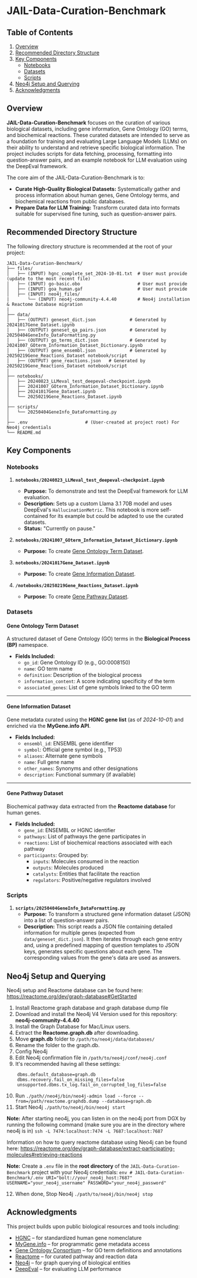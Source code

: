 # JAIL-Data-Curation-Benchmark
## Table of Contents
1.  [Overview](#overview)
2.  [Recommended Directory Structure](#recommended-directory-structure)
3.  [Key Components](#key-components)
    *   [Notebooks](#notebooks)
    *   [Datasets](#datasets)
    *   [Scripts](#scripts)
4.  [Neo4j Setup and Querying](#neo4j-setup-and-querying)
5.  [Acknowledgments](#acknowledgments)

## Overview
**JAIL-Data-Curation-Benchmark** focuses on the curation of various biological datasets, including gene information, Gene Ontology (GO) terms, and biochemical reactions. These curated datasets are intended to serve as a foundation for training and evaluating Large Language Models (LLMs) on their ability to understand and retrieve specific biological information. The project includes scripts for data fetching, processing, formatting into question-answer pairs, and an example notebook for LLM evaluation using the DeepEval framework.

The core aim of the JAIL-Data-Curation-Benchmark is to:
*   **Curate High-Quality Biological Datasets:** Systematically gather and process information about human genes, Gene Ontology terms, and biochemical reactions from public databases.
*   **Prepare Data for LLM Training:** Transform curated data into formats suitable for supervised fine tuning, such as question-answer pairs.

## Recommended Directory Structure
The following directory structure is recommended at the root of your project:
```
JAIL-Data-Curation-Benchmark/
├── files/                
│   ├── (INPUT) hgnc_complete_set_2024-10-01.txt  # User must provide (update to the most recent file)
│   ├── (INPUT) go-basic.obo                      # User must provide
│   ├── (INPUT) goa_human.gaf                     # User must provide
│   ├── (INPUT) neo4j_files/
|       └── (INPUT) neo4j-community-4.4.40        # Neo4j installation & Reactome Database migration
|        
├── data/
│   ├── (OUTPUT) geneset_dict.json             # Generated by 20241017Gene_Dataset.ipynb
│   ├── (OUTPUT) geneset_qa_pairs.json         # Generated by 20250404GeneInfo_DataFormatting.py
│   ├── (OUTPUT) go_terms_dict.json            # Generated by 20241007_GOterm_Information_Dataset_Dictionary.ipynb
│   ├── (OUTPUT) gene_ensembl.json             # Generated by 20250219Gene_Reactions_Dataset notebook/script
│   ├── (OUTPUT) gene_reactions.json   # Generated by 20250219Gene_Reactions_Dataset notebook/script
│
├── notebooks/
│   ├── 20240823_LLMeval_test_deepeval-checkpoint.ipynb
│   ├── 20241007_GOterm_Information_Dataset_Dictionary.ipynb
│   ├── 20241017Gene_Dataset.ipynb
│   └── 20250219Gene_Reactions_Dataset.ipynb 
│
├── scripts/
│   └── 20250404GeneInfo_DataFormatting.py
│
├── .env                      # (User-created at project root) For Neo4j credentials
└── README.md
```
## Key Components
### Notebooks
1. **`notebooks/20240823_LLMeval_test_deepeval-checkpoint.ipynb`**
    *   **Purpose:** To demonstrate and test the DeepEval framework for LLM evaluation.
    *   **Description:** Sets up a custom Llama 3.1 70B model and uses DeepEval's `HallucinationMetric`. This notebook is more self-contained for its example but could be adapted to use the curated datasets.
    *   **Status:** "Currently on pause."

2. **`notebooks/20241007_GOterm_Information_Dataset_Dictionary.ipynb`**
    *   **Purpose:** To create [Gene Ontology Term Dataset](#gene-ontology-term-dataset).

3. **`notebooks/20241017Gene_Dataset.ipynb`**
    *   **Purpose:** To create [Gene Information Dataset](#gene-information-dataset).

4. **`/notebooks/20250219Gene_Reactions_Dataset.ipynb`**
    *   **Purpose:** To create [Gene Pathway Dataset](#gene-pathway-dataset).

### Datasets
#### Gene Ontology Term Dataset

A structured dataset of Gene Ontology (GO) terms in the **Biological Process (BP)** namespace.

- **Fields Included:**
  - `go_id`: Gene Ontology ID (e.g., GO:0008150)
  - `name`: GO term name
  - `definition`: Description of the biological process
  - `information_content`: A score indicating specificity of the term
  - `associated_genes`: List of gene symbols linked to the GO term

---

#### Gene Information Dataset

Gene metadata curated using the **HGNC gene list** (as of *2024-10-01*) and enriched via the **MyGene.info API**.

- **Fields Included:**
  - `ensembl_id`: ENSEMBL gene identifier
  - `symbol`: Official gene symbol (e.g., TP53)
  - `aliases`: Alternate gene symbols
  - `name`: Full gene name
  - `other_names`: Synonyms and other designations
  - `description`: Functional summary (if available)

---

#### Gene Pathway Dataset

Biochemical pathway data extracted from the **Reactome database** for human genes.

- **Fields Included:**
  - `gene_id`: ENSEMBL or HGNC identifier
  - `pathways`: List of pathways the gene participates in
  - `reactions`: List of biochemical reactions associated with each pathway
  - `participants`: Grouped by:
    - `inputs`: Molecules consumed in the reaction
    - `outputs`: Molecules produced
    - `catalysts`: Entities that facilitate the reaction
    - `regulators`: Positive/negative regulators involved

### Scripts
1.  **`scripts/20250404GeneInfo_DataFormatting.py`**
    *   **Purpose:** To transform a structured gene information dataset (JSON) into a list of question-answer pairs.
    *   **Description:** This script reads a JSON file containing detailed information for multiple genes (expected from `data/geneset_dict.json`). It then iterates through each gene entry and, using a predefined mapping of question templates to JSON keys, generates specific questions about each gene. The corresponding values from the gene's data are used as answers.

## Neo4j Setup and Querying

Neo4j setup and Reactome database can be found here: https://reactome.org/dev/graph-database#GetStarted

1. Install Reactome graph database and graph database dump file
2. Download and install the Neo4j V4
        Version used for this repository: **neo4j-community-4.4.40**
3. Install the Graph Database for Mac/Linux users.
4. Extract the **Reactome.graph.db** after downloading.
5. Move **graph.db** folder to ``/path/to/neo4j/data/databases/``
6. Rename the folder to the graph.db.
7. Config Neo4j
8. Edit Neo4j confirmation file in ``/path/to/neo4j/conf/neo4j.conf``
9. It's recommended having all these settings:
```
    dbms.default_database=graph.db
    dbms.recovery.fail_on_missing_files=false
    unsupported.dbms.tx_log.fail_on_corrupted_log_files=false
```
10. Run ``./path//neo4j/bin/neo4j-admin load --force --from=/path/reactome.graphdb.dump --database=graph.db``
11. Start Neo4j ``./path/to/neo4j/bin/neo4j start``

**Note:** After starting neo4j, you can listen in on the neo4j port from DGX by running the following command (make sure you are in the directory where neo4j is in)
``ssh -L 7474:localhost:7474 -L 7687:localhost:7687``

Information on how to query reactome database using Neo4j can be found here: https://reactome.org/dev/graph-database/extract-participating-molecules#retrieving-reactions

**Note:** Create a `.env` file in the **root directory** of the `JAIL-Data-Curation-Benchmark` project with your Neo4j credentials:
        ```env
        # JAIL-Data-Curation-Benchmark/.env
        URI="bolt://your_neo4j_host:7687"
        USERNAME="your_neo4j_username"
        PASSWORD="your_neo4j_password"
        ```

12. When done, Stop Neo4j ``./path/to/neo4j/bin/neo4j stop``

## Acknowledgments

This project builds upon public biological resources and tools including:

- [HGNC](https://www.genenames.org/) – for standardized human gene nomenclature
- [MyGene.info](https://mygene.info/) – for programmatic gene metadata access
- [Gene Ontology Consortium](http://geneontology.org/) – for GO term definitions and annotations
- [Reactome](https://reactome.org/) – for curated pathway and reaction data
- [Neo4j](https://neo4j.com/) – for graph querying of biological entities
- [DeepEval](https://github.com/confident-ai/deepeval) – for evaluating LLM performance






